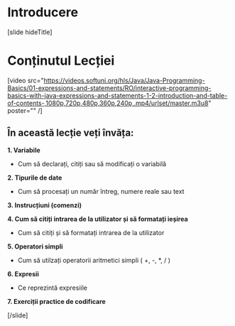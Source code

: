 # Introducere
[slide hideTitle]

# Conținutul Lecției

[video src="https://videos.softuni.org/hls/Java/Java-Programming-Basics/01-expressions-and-statements/RO/interactive-programming-basics-with-java-expressions-and-statements-1-2-introduction-and-table-of-contents-,1080p,720p,480p,360p,240p,.mp4/urlset/master.m3u8" poster="" /]

## În această lecție veți învăța:

**1. Variabile**

- Cum să declarați, citiți sau să modificați o variabilă

**2. Tipurile de date**

- Cum să procesați un număr întreg, numere reale sau text

**3. Instrucțiuni (comenzi)**

**4. Cum să citiți intrarea de la utilizator și să formatați ieșirea**

- Cum să citiți și să formatați intrarea de la utilizator

**5. Operatori simpli**

- Cum să utilzați operatorii aritmetici simpli ( +, -, *, / )

**6. Expresii** 

- Ce reprezintă expresiile

**7. Exerciții practice de codificare**

[/slide]
